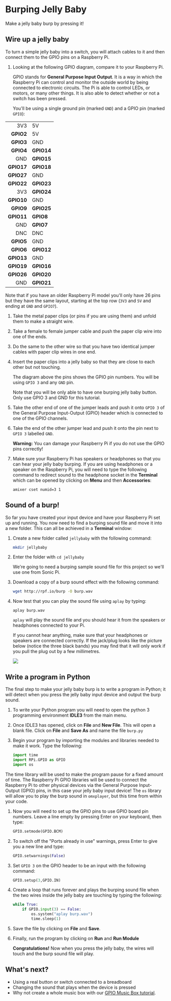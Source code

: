 # Burping Jelly Baby

Make a jelly baby burp by pressing it!

## Wire up a jelly baby

To turn a simple jelly baby into a switch, you will attach cables to it and then connect them to the GPIO pins on a Raspberry Pi.

1. Looking at the following GPIO diagram, compare it to your Raspberry Pi. 

   GPIO stands for **General Purpose Input Output**. It is a way in which the Raspberry Pi can control and monitor the outside world by being connected to electronic circuits.  The Pi is able to control LEDs, or motors, or many other things.  It is also able to detect whether or not a switch has been pressed.

   You'll be using a single ground pin (marked `GND`) and a GPIO pin (marked `GPIO`):

|            |            |
|-----------:|:-----------|
|    3V3     | 5V         |
|  **GPIO2** | 5V         |
|  **GPIO3** | GND        |
|  **GPIO4** | **GPIO14** |
|        GND | **GPIO15** |
| **GPIO17** | **GPIO18** |
| **GPIO27** | GND        |
| **GPIO22** | **GPIO23** |
|        3V3 | **GPIO24** |
| **GPIO10** | GND        |
|  **GPIO9** | **GPIO25** |
| **GPIO11** | **GPIO8**  |
|        GND | **GPIO7**  |
|        DNC | DNC        |
|  **GPIO5** | GND        |
|  **GPIO6** | **GPIO12** |
| **GPIO13** | GND        |
| **GPIO19** | **GPIO16** |
| **GPIO26** | **GPIO20** |
|        GND | **GPIO21** |

Note that if you have an older Raspberry Pi model you'll only have 26 pins but they have the same layout, starting at the top row (`3V3` and `5V` and ending at `GND` and `GPIO7`).

1. Take the metal paper clips (or pins if you are using them) and unfold them to make a straight wire.

2. Take a female to female jumper cable and push the paper clip wire into one of the ends.

3. Do the same to the other wire so that you have two identical jumper cables with paper clip wires in one end.

4. Insert the paper clips into a jelly baby so that they are close to each other but not touching.

   The diagram above the pins shows the GPIO pin numbers. You will be using `GPIO 3` and any `GND` pin. 
    
   Note that you will be only able to have one burping jelly baby button. Only use GPIO 3 and GND for this tutorial.

5. Take the other end of one of the jumper leads and push it onto `GPIO 3` of the General Purpose Input-Output (GPIO) header which is connected to one of the GPIO channels.

6. Take the end of the other jumper lead and push it onto the pin next to `GPIO 3` labelled `GND`.

   **Warning:** You can damage your Raspberry Pi if you do not use the GPIO pins correctly! 

7. Make sure your Raspberry Pi has speakers or headphones so that you can hear your jelly baby burping. If you are using headphones or a speaker on the Raspberry Pi, you will need to type the following command to redirect sound to the headphone socket in the **Terminal** which can be opened by clicking on **Menu** and then **Accessories**:

    `amixer cset numid=3 1`

## Sound of a burp!

So far you have created your input device and have your Raspberry Pi set up and running. You now need to find a burping sound file and move it into a new folder. This can all be achieved in a **Terminal** window:

1. Create a new folder called `jellybaby` with the following command:

    ```bash
    mkdir jellybaby
    ```

1. Enter the folder with `cd jellybaby`

    We're going to need a burping sample sound file for this project so we'll use one from Sonic Pi.

1. Download a copy of a burp sound effect with the following command:

    ```bash
    wget http://rpf.io/burp -O burp.wav
    ```


3.  Now test that you can play the sound file using `aplay` by typing:

    ```
    aplay burp.wav
    ```

    `aplay` will play the sound file and you should hear it from the speakers or headphones connected to your Pi.

    If you cannot hear anything, make sure that your headphones or speakers are connected correctly.  If the jack/plug looks like the picture below (notice the three black bands) you may find that it will only work if you pull the plug out by a few millimetres.

    ![](images/3-5mmjack.jpg)

## Write a program in Python

The final step to make your jelly baby burp is to write a program in Python; it will detect when you press the jelly baby input device and output the burp sound.


1. To write your Python program you will need to open the python 3 programming environment **IDLE3** from the main menu.

1. Once IDLE3 has opened, click on **File** and **New File**. This will open a blank file. Click on **File** and **Save As** and name the file `burp.py`

1. Begin your program by importing the modules and libraries needed to make it work. Type the following:

    ```python
    import time
    import RPi.GPIO as GPIO
    import os
    ```

 The time library will be used to make the program pause for a fixed amount of time. The Raspberry Pi GPIO libraries will be used to connect the Raspberry Pi to other physical devices via the General Purpose Input-Output (GPIO) pins, in this case your jelly baby input device! The `os` library will allow you to play the burp sound in `omxplayer`, but this time from within your code.

1. Now you will need to set up the GPIO pins to use GPIO board pin numbers. Leave a line empty by pressing Enter on your keyboard, then type:

    ```python
    GPIO.setmode(GPIO.BCM)
    ```
    
1. To switch off the "Ports already in use" warnings, press Enter to give you a new line and type:

    ```python
    GPIO.setwarnings(False)
    ```
    
1. Set `GPIO 3` on the GPIO header to be an input with the following command:

    ```python
    GPIO.setup(3,GPIO.IN)
    ```

1. Create a loop that runs forever and plays the burping sound file when the two wires inside the jelly baby are touching by typing the following:

    ```python
    while True:
        if GPIO.input(3) == False:
            os.system("aplay burp.wav")
            time.sleep(1)
    ```

1. Save the file by clicking on **File** and **Save**.

1. Finally, run the program by clicking on **Run** and **Run Module**

    **Congratulations!** Now when you press the jelly baby, the wires will touch and the burp sound file will play.


## What's next?

- Using a real button or switch connected to a breadboard
- Changing the sound that plays when the device is pressed
- Why not create a whole music box with our [GPIO Music Box tutorial](http://www.raspberrypi.org/learning/gpio-music-box/). 

